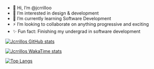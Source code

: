 - 👋 Hi, I’m @jcrrilloo
- 👀 I’m interested in design & development
- 🌱 I’m currently learning Software Development
- ⚡  I’m looking to collaborate on anything progressive and exciting
- ✨ Fun fact: Finishing my undergrad in software development

  
[![Jcrrillos GitHub stats](https://github-readme-stats.vercel.app/api?username=jcrrilloo)](https://github.com/jcrrilloo/github-readme-stats)

[![Jcrrillos WakaTime stats](https://github-readme-stats.vercel.app/api/wakatime?username=jcrrilloo)](https://github.com/jcrrilloo/github-readme-stats)

[![Top Langs](https://github-readme-stats.vercel.app/api/top-langs/?username=jcrrilloo)](https://github.com/jcrrilloo/github-readme-stats)
<!---
jcrrilloo/jcrrilloo is a ✨ special ✨ repository because its `README.md` (this file) appears on your GitHub profile.
You can click the Preview link to take a look at your changes.
--->
